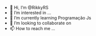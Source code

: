 - 👋 Hi, I’m @RikkyRS
- 👀 I’m interested in ...
- 🌱 I’m currently learning Programação Js
- 💞️ I’m looking to collaborate on  
- 📫 How to reach me ...

<!---
RikkyRS/RikkyRS is a ✨ special ✨ repository because its `README.md` (this file) appears on your GitHub profile.
You can click the Preview link to take a look at your changes.
--->
